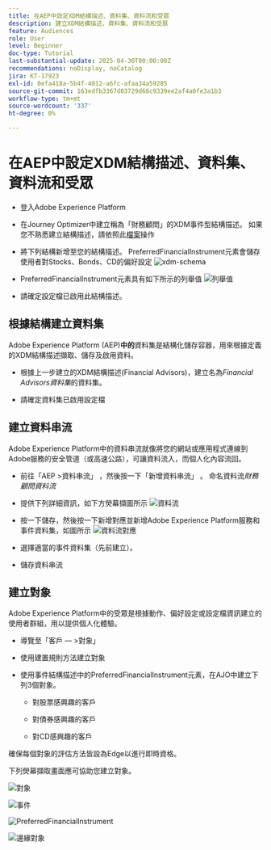 ```yaml
---
title: 在AEP中設定XDM結構描述、資料集、資料流和受眾
description: 建立XDM結構描述、資料集、資料流和受眾
feature: Audiences
role: User
level: Beginner
doc-type: Tutorial
last-substantial-update: 2025-04-30T00:00:00Z
recommendations: noDisplay, noCatalog
jira: KT-17923
exl-id: 0efa418a-5b4f-4012-a6fc-afaa34a59285
source-git-commit: 163edfb3367d03729d68c9339ee2af4a0fe3a1b3
workflow-type: tm+mt
source-wordcount: '337'
ht-degree: 0%

---
```


# 在AEP中設定XDM結構描述、資料集、資料流和受眾

* 登入Adobe Experience Platform

* 在Journey Optimizer中建立稱為「財務顧問」的XDM事件型結構描述。 如果您不熟悉建立結構描述，請依照此[檔案](https://experienceleague.adobe.com/en/docs/experience-platform/xdm/tutorials/create-schema-ui)操作

* 將下列結構新增至您的結構描述。 PreferredFinancialInstrument元素會儲存使用者對Stocks、Bonds、CD的偏好設定
  ![xdm-schema](assets/xdm-schema.png)

* PreferredFinancialInstrument元素具有如下所示的列舉值
  ![列舉值](assets/enum-values.png)

* 請確定設定檔已啟用此結構描述。

## 根據結構建立資料集

Adobe Experience Platform (AEP)**中的**&#x200B;資料集是結構化儲存容器，用來根據定義的XDM結構描述擷取、儲存及啟用資料。

* 根據上一步建立的XDM結構描述(Financial Advisors)，建立名為&#x200B;_Financial Advisors資料集_&#x200B;的資料集。

* 請確定資料集已啟用設定檔

## 建立資料串流

Adobe Experience Platform中的資料串流就像將您的網站或應用程式連線到Adobe服務的安全管道（或高速公路），可讓資料流入，而個人化內容流回。

* 前往「AEP >資料串流」 ，然後按一下「新增資料串流」 。 命名資料流&#x200B;_財務顧問資料流_

* 提供下列詳細資訊，如下方熒幕擷圖所示
  ![資料流](assets/datastream.png)
* 按一下儲存，然後按一下新增對應並新增Adobe Experience Platform服務和事件資料集，如圖所示
  ![資料流對應](assets/datastream-service.png)

* 選擇適當的事件資料集（先前建立）。

* 儲存資料串流

## 建立對象

Adobe Experience Platform中的受眾是根據動作、偏好設定或設定檔資訊建立的使用者群組，用以提供個人化體驗。

* 導覽至「客戶 — >對象」
* 使用建置規則方法建立對象

* 使用事件結構描述中的PreferredFinancialInstrument元素，在AJO中建立下列3個對象。

   * 對股票感興趣的客戶

   * 對債券感興趣的客戶

   * 對CD感興趣的客戶

確保每個對象的評估方法皆設為Edge以進行即時資格。

下列熒幕擷取畫面應可協助您建立對象。

![對象](assets/rule-based-audience.png)

![事件](assets/event-attribute.png)


![PreferredFinancialInstrument](assets/stock-customers.png)

![邊緣對象](assets/audience-edge.png)
